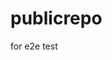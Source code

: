 # publicrepo
for e2e test




























































































































































































































































































































































































































































































































































































































































































































































































































































































































































































































































































































































































































































































































































































































































































































































































































































































